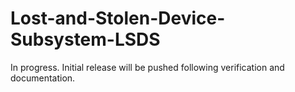 # Lost-and-Stolen-Device-Subsystem-LSDS
In progress.  Initial release will be pushed following verification and documentation.
